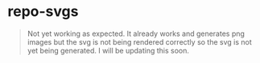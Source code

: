 # repo-svgs

> Not yet working as expected. It already works and generates png images but the svg is not being rendered correctly so the svg is not yet being generated. I will be updating this soon.

